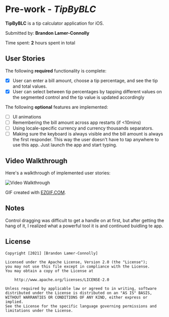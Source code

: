 # Pre-work - *TipByBLC*

**TipByBLC** is a tip calculator application for iOS.

Submitted by: **Brandon Lamer-Connolly**

Time spent: **2** hours spent in total

## User Stories

The following **required** functionality is complete:

* [x] User can enter a bill amount, choose a tip percentage, and see the tip and total values.
* [x] User can select between tip percentages by tapping different values on the segmented control and the tip value is updated accordingly

The following **optional** features are implemented:

* [ ] UI animations
* [ ] Remembering the bill amount across app restarts (if <10mins)
* [ ] Using locale-specific currency and currency thousands separators.
* [ ] Making sure the keyboard is always visible and the bill amount is always the first responder. This way the user doesn't have to tap anywhere to use this app. Just launch the app and start typing.

## Video Walkthrough

Here's a walkthrough of implemented user stories:

<img src=https://imgur.com/a/XYo2SUe title='Video Walkthrough' width='' alt='Video Walkthrough' />

GIF created with [EZGIF.COM](https://ezgif.com/video-to-gif).

## Notes

Control dragging was difficult to get a handle on at first, but after getting the hang of it, I realized what a powerful tool it is and continued buidling te app.

## License

    Copyright [2021] [Brandon Lamer-Connolly]

    Licensed under the Apache License, Version 2.0 (the "License");
    you may not use this file except in compliance with the License.
    You may obtain a copy of the License at

        http://www.apache.org/licenses/LICENSE-2.0

    Unless required by applicable law or agreed to in writing, software
    distributed under the License is distributed on an "AS IS" BASIS,
    WITHOUT WARRANTIES OR CONDITIONS OF ANY KIND, either express or implied.
    See the License for the specific language governing permissions and
    limitations under the License.
